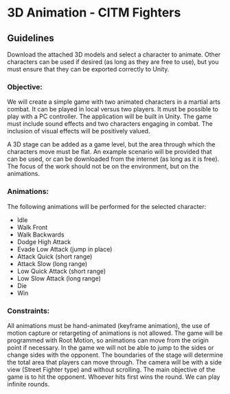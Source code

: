 # 3D Animation - CITM Fighters
## Guidelines

Download the attached 3D models and select a character to animate. Other characters can be used if desired (as long as they are free to use), 
but you must ensure that they can be exported correctly to Unity.

### Objective:

We will create a simple game with two animated characters in a martial arts combat. It can be played in local versus two players. It must be possible to play with a PC controller. 
The application will be built in Unity. The game must include sound effects and two characters engaging in combat. The inclusion of visual effects will be positively valued.

A 3D stage can be added as a game level, but the area through which the characters move must be flat. An example scenario will be provided that can be used, 
or can be downloaded from the internet (as long as it is free). The focus of the work should not be on the environment, but on the animations.

### Animations:

The following animations will be performed for the selected character:

* Idle
* Walk Front
* Walk Backwards
* Dodge High Attack
* Evade Low Attack (jump in place)
* Attack Quick (short range)
* Attack Slow (long range)
* Low Quick Attack (short range)
* Low Slow Attack (long range)
* Die
* Win

### Constraints:

All animations must be hand-animated (keyframe animation), the use of motion capture or retargeting of animations is not allowed.
The game will be programmed with Root Motion, so animations can move from the origin point if necessary.
In the game we will not be able to jump to the sides or change sides with the opponent. The boundaries of the stage will determine the total area that players can move through. The camera will be with a side view (Street Fighter type) and without scrolling.
The main objective of the game is to hit the opponent. Whoever hits first wins the round. We can play infinite rounds.
